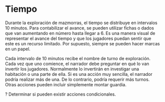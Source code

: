 # Tiempo

Durante la exploración de mazmorras, el tiempo se distribuye en intervalos 10 minutos.
Para contabilizar el avance, se pueden utilizar fichas o dados que van aumentando en número hasta llegar a 6.
Es una manera visual de representar el avance del tiempo y que los jugadores puedan sentir que este es un recurso limitado.
Por supuesto, siempre se pueden hacer marcas en un papel.

Cada intervalo de 10 minutos recibe el nombre de turno de exploración.
Cada vez que uno comience, el narrador debe preguntar en qué lo van invertir los jugadores.
Normalmente lo invertirán en investigar una habitación o una parte de ella.
Si es una acción muy sencilla, el narrador podría realizar más de una.
De lo contrario, podría requerir más turnos.
Otras acciones pueden incluir simplemente montar guardia.

? Determinar si pueden existir acciones condicionales.
